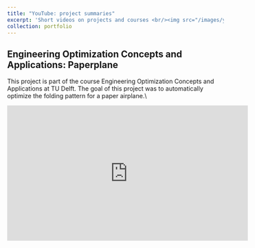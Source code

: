 ```yaml
---
title: "YouTube: project summaries"
excerpt: 'Short videos on projects and courses <br/><img src="/images/you_proj.png" alt="drawing" width="500"/>'
collection: portfolio
---
```


Engineering Optimization Concepts and Applications: Paperplane
-
This project is part of the course Engineering Optimization Concepts and Applications at TU Delft.
The goal of this project was to automatically optimize the folding pattern for a paper airplane.\\
<iframe width="560" height="315" src="https://www.youtube.com/embed/8Hy7yl3XPO0" frameborder="0" allow="autoplay; encrypted-media" allowfullscreen></iframe>

[//]: # ([![Paper]&#40;https://img.youtube.com/vi/8Hy7yl3XPO0/0.jpg&#41;]&#40;https://www.youtube.com/watch?v=8Hy7yl3XPO0&#41;{:target="_blank"})

